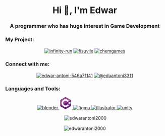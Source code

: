 <h1 align="center">Hi 👋, I'm Edwar</h1>
<h3 align="center">A programmer who has huge interest in Game Development</h3>

<h3 align="left">My Project:</h3>
<p align="center">
<a href="https://tekadabdul12.itch.io/infinity-run" target="blank"><img align="center" src="https://img.itch.zone/aW1nLzc4Nzc5MDUuanBlZw==/original/R%2FcNzr.jpeg" alt="infinity-run" height="150" width="200" /></a>
<a href="https://aionsea.itch.io/fisuvile" target="blank"><img align="center" src="https://img.itch.zone/aW1hZ2UvMTQ5MTQ5My84Njk1MzcwLnBuZw==/original/VfSYpI.png" alt="fisuvile" height="150" width="200" /></a>
<a href="https://play.google.com/store/apps/details?id=com.TeanbeeGames.ChemgamesIkatanKimia" target="blank"><img align="center" src="https://play-lh.googleusercontent.com/GIP3TOy98nErifR-mD2s9_x4-vQQzky6CqkY3wIQ3yynWV3rpAh-ZRKQI7LXFaE98A=w240-h480-rw" alt="chemgames" height="150" width="200" /></a>
</p>

<h3 align="left">Connect with me:</h3>
<p align="center">
<a href="https://linkedin.com/in/edwar-antoni-546a71141" target="blank"><img align="center" src="https://raw.githubusercontent.com/rahuldkjain/github-profile-readme-generator/master/src/images/icons/Social/linked-in-alt.svg" alt="edwar-antoni-546a71141" height="30" width="40" /></a>
<a href="https://www.youtube.com/@eduantoni3311" target="blank"><img align="center" src="https://raw.githubusercontent.com/rahuldkjain/github-profile-readme-generator/master/src/images/icons/Social/youtube.svg" alt="@eduantoni3311" height="30" width="40" /></a>
</p>

<h3 align="left">Languages and Tools:</h3>
<p align="center"> <a href="https://www.blender.org/" target="_blank" rel="noreferrer"> <img src="https://download.blender.org/branding/community/blender_community_badge_white.svg" alt="blender" width="40" height="40"/> </a> <a href="https://www.w3schools.com/cs/" target="_blank" rel="noreferrer"> <img src="https://raw.githubusercontent.com/devicons/devicon/master/icons/csharp/csharp-original.svg" alt="csharp" width="40" height="40"/> </a> <a href="https://www.figma.com/" target="_blank" rel="noreferrer"> <img src="https://www.vectorlogo.zone/logos/figma/figma-icon.svg" alt="figma" width="40" height="40"/> </a> <a href="https://www.adobe.com/in/products/illustrator.html" target="_blank" rel="noreferrer"> <img src="https://www.vectorlogo.zone/logos/adobe_illustrator/adobe_illustrator-icon.svg" alt="illustrator" width="40" height="40"/> </a> <a href="https://unity.com/" target="_blank" rel="noreferrer"> <img src="https://www.vectorlogo.zone/logos/unity3d/unity3d-icon.svg" alt="unity" width="40" height="40"/> </a> </p>

<p align="center">&nbsp;<img align="center" src="https://github-readme-stats.vercel.app/api?username=edwarantoni2000&show_icons=true&locale=en" alt="edwarantoni2000" /></p>

<p align="center"><img align="center" src="https://github-readme-streak-stats.herokuapp.com/?user=edwarantoni2000&" alt="edwarantoni2000" /></p>
